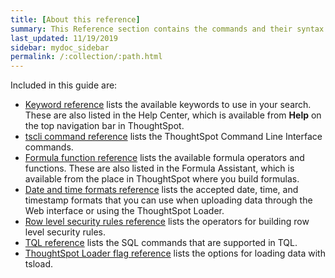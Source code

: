 ```yaml
---
title: [About this reference]
summary: This Reference section contains the commands and their syntax for all the command line tools in ThoughtSpot.
last_updated: 11/19/2019
sidebar: mydoc_sidebar
permalink: /:collection/:path.html
---
```


Included in this guide are:

-   [Keyword reference](keywords.html#) lists the available keywords to use in your search. These are also listed in the Help Center, which is available from **Help** on the top navigation bar in ThoughtSpot.
-   [tscli command reference](tscli-command-ref.html#) lists the ThoughtSpot Command Line Interface commands.
-   [Formula function reference](formula-reference.html#) lists the available formula operators and functions. These are also listed in the Formula Assistant, which is available from the place in ThoughtSpot where you build formulas.
-   [Date and time formats reference](date-formats-for-loading.html#) lists the accepted date, time, and timestamp formats that you can use when uploading data through the Web interface or using the ThoughtSpot Loader.
-   [Row level security rules reference](rls-rule-builder-reference.html#) lists the operators for building row level security rules.
-   [TQL reference](sql-cli-commands.html#) lists the SQL commands that are supported in TQL.
-   [ThoughtSpot Loader flag reference](data-importer-ref.html#) lists the options for loading data with tsload.
